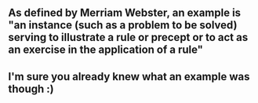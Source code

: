## As defined by Merriam Webster, an example is "an instance (such as a problem to be solved) serving to illustrate a rule or precept or to act as an exercise in the application of a rule"


## I'm sure you already knew what an example was though :)


